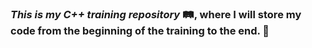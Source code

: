 ﻿### ***This is my C++ training repository*** 🛤️, where I will store my code from the beginning of the training to the end. 🚀